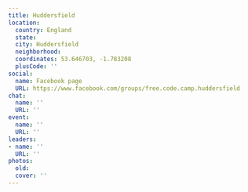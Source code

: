 ```yaml
---
title: Huddersfield
location:
  country: England
  state: 
  city: Huddersfield
  neighborhood: 
  coordinates: 53.646703, -1.783208
  plusCode: ''
social:
  name: Facebook page
  URL: https://www.facebook.com/groups/free.code.camp.huddersfield
chat:
  name: ''
  URL: ''
event:
  name: ''
  URL: ''
leaders:
- name: ''
  URL: ''
photos:
  old: 
  cover: ''
---
```

